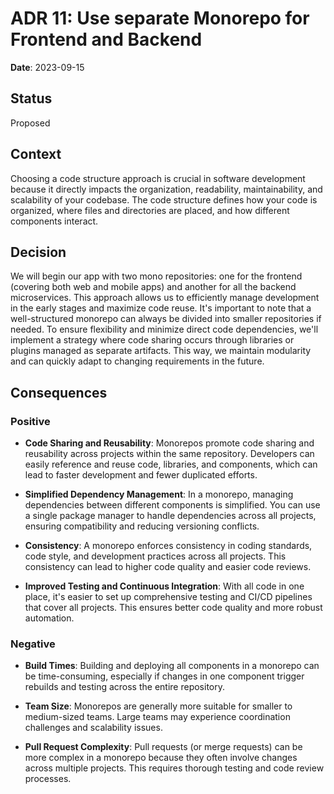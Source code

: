 # ADR 11: Use separate Monorepo for Frontend and Backend

**Date**: 2023-09-15

## Status
Proposed

## Context
Choosing a code structure approach is crucial in software development because it directly impacts the organization, readability, maintainability, and scalability of your codebase. The code structure defines how your code is organized, where files and directories are placed, and how different components interact. 

## Decision
We will begin our app with two mono repositories: one for the frontend (covering both web and mobile apps) and another for all the backend microservices. This approach allows us to efficiently manage development in the early stages and maximize code reuse. It's important to note that a well-structured monorepo can always be divided into smaller repositories if needed.
To ensure flexibility and minimize direct code dependencies, we'll implement a strategy where code sharing occurs through libraries or plugins managed as separate artifacts. This way, we maintain modularity and can quickly adapt to changing requirements in the future.

## Consequences
 
### Positive
- **Code Sharing and Reusability**: Monorepos promote code sharing and reusability across projects within the same repository. Developers can easily reference and reuse code, libraries, and components, which can lead to faster development and fewer duplicated efforts.

- **Simplified Dependency Management**: In a monorepo, managing dependencies between different components is simplified. You can use a single package manager to handle dependencies across all projects, ensuring compatibility and reducing versioning conflicts.

- **Consistency**: A monorepo enforces consistency in coding standards, code style, and development practices across all projects. This consistency can lead to higher code quality and easier code reviews.

- **Improved Testing and Continuous Integration**: With all code in one place, it's easier to set up comprehensive testing and CI/CD pipelines that cover all projects. This ensures better code quality and more robust automation.

### Negative
- **Build Times**: Building and deploying all components in a monorepo can be time-consuming, especially if changes in one component trigger rebuilds and testing across the entire repository.

- **Team Size**: Monorepos are generally more suitable for smaller to medium-sized teams. Large teams may experience coordination challenges and scalability issues.

- **Pull Request Complexity**: Pull requests (or merge requests) can be more complex in a monorepo because they often involve changes across multiple projects. This requires thorough testing and code review processes.
